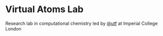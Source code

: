 # Virtual Atoms Lab

Research lab in computational chemistry led by [@utf](github.com/utf) at Imperial College London
